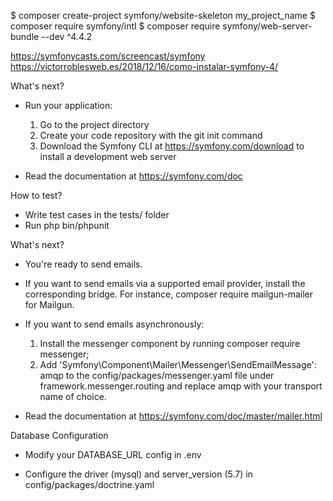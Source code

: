 $ composer create-project symfony/website-skeleton my_project_name
$ composer require symfony/intl
$ composer require symfony/web-server-bundle --dev ^4.4.2

https://symfonycasts.com/screencast/symfony
https://victorroblesweb.es/2018/12/16/como-instalar-symfony-4/


What's next?


  * Run your application:
    1. Go to the project directory
    2. Create your code repository with the git init command
    3. Download the Symfony CLI at https://symfony.com/download to install a development web server

  * Read the documentation at https://symfony.com/doc


 How to test?


  * Write test cases in the tests/ folder
  * Run php bin/phpunit


 What's next?


  * You're ready to send emails.

  * If you want to send emails via a supported email provider, install
    the corresponding bridge.
    For instance, composer require mailgun-mailer for Mailgun.

  * If you want to send emails asynchronously:

    1. Install the messenger component by running composer require messenger;
    2. Add 'Symfony\Component\Mailer\Messenger\SendEmailMessage': amqp to the
       config/packages/messenger.yaml file under framework.messenger.routing
       and replace amqp with your transport name of choice.

  * Read the documentation at https://symfony.com/doc/master/mailer.html


 Database Configuration


  * Modify your DATABASE_URL config in .env

  * Configure the driver (mysql) and
    server_version (5.7) in config/packages/doctrine.yaml
